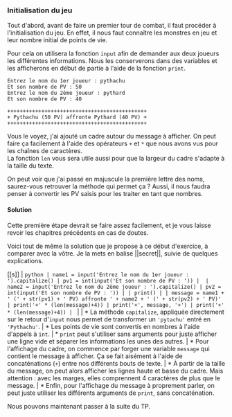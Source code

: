 ### Initialisation du jeu

Tout d'abord, avant de faire un premier tour de combat, il faut procéder à l'initialisation du jeu.
En effet, il nous faut connaître les monstres en jeu et leur nombre initial de points de vie.

Pour cela on utilisera la fonction `input` afin de demander aux deux joueurs les différentes informations.
Nous les conserverons dans des variables et les afficherons en début de partie à l'aide de la fonction `print`.

```
Entrez le nom du 1er joueur : pythachu
Et son nombre de PV : 50
Entrez le nom du 2ème joueur : pythard
Et son nombre de PV : 40

+++++++++++++++++++++++++++++++++++++++++++++
+ Pythachu (50 PV) affronte Pythard (40 PV) +
+++++++++++++++++++++++++++++++++++++++++++++
```

Vous le voyez, j'ai ajouté un cadre autour du message à afficher.
On peut faire ça facilement à l'aide des opérateurs `+` et `*` que nous avons vus pour les chaînes de caractères.  
La fonction `len` vous sera utile aussi pour que la largeur du cadre s'adapte à la taille du texte.

On peut voir que j'ai passé en majuscule la première lettre des noms, saurez-vous retrouver la méthode qui permet ça ?
Aussi, il nous faudra penser à convertir les PV saisis pour les traiter en tant que nombres.

#### Solution

Cette première étape devrait se faire assez facilement, et je vous laisse revoir les chapitres précédents en cas de doutes.

Voici tout de même la solution que je propose à ce début d'exercice, à comparer avec la vôtre.
Je la mets en balise ||secret||, suivie de quelques explications.

[[s]]
| ```python
| name1 = input('Entrez le nom du 1er joueur : ').capitalize()
| pv1 = int(input('Et son nombre de PV : '))
| 
| name2 = input('Entrez le nom du 2ème joueur : ').capitalize()
| pv2 = int(input('Et son nombre de PV : '))
|
| print()
|
| message = name1 + ' (' + str(pv1) + ' PV) affronte ' + name2 + ' (' + str(pv2) + ' PV)'
| print('+' * (len(message)+4))
| print('+', message, '+')
| print('+' * (len(message)+4))
| ```
|
| * La méthode `capitalize`, appliquée directement sur le retour d'`input` nous permet de transformer un `'pytachu'` entré en `'Pythachu'`.
| * Les points de vie sont convertis en nombres à l'aide d'appels à `int`.
| * `print` peut s'utiliser sans arguments pour juste afficher une ligne vide et séparer les informations les unes des autres.
| * Pour l'affichage du cadre, on commence par forger une variable `message` qui contient le message à afficher. Ça se fait aisément à l'aide de concaténations (`+`) entre nos différents bouts de texte.
| * À partir de la taille du message, on peut alors afficher les lignes haute et basse du cadre. Mais attention : avec les marges, elles comprennent 4 caractères de plus que le message.
| * Enfin, pour l'affichage du message à proprement parler, on peut juste utiliser les différents arguments de `print`, sans concaténation.

Nous pouvons maintenant passer à la suite du TP.
